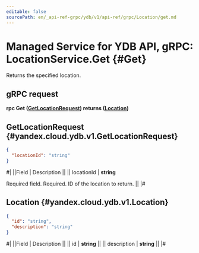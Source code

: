 ```yaml
---
editable: false
sourcePath: en/_api-ref-grpc/ydb/v1/api-ref/grpc/Location/get.md
---
```


# Managed Service for YDB API, gRPC: LocationService.Get {#Get}

Returns the specified location.

## gRPC request

**rpc Get ([GetLocationRequest](#yandex.cloud.ydb.v1.GetLocationRequest)) returns ([Location](#yandex.cloud.ydb.v1.Location))**

## GetLocationRequest {#yandex.cloud.ydb.v1.GetLocationRequest}

```json
{
  "locationId": "string"
}
```

#|
||Field | Description ||
|| locationId | **string**

Required field. Required. ID of the location to return. ||
|#

## Location {#yandex.cloud.ydb.v1.Location}

```json
{
  "id": "string",
  "description": "string"
}
```

#|
||Field | Description ||
|| id | **string** ||
|| description | **string** ||
|#